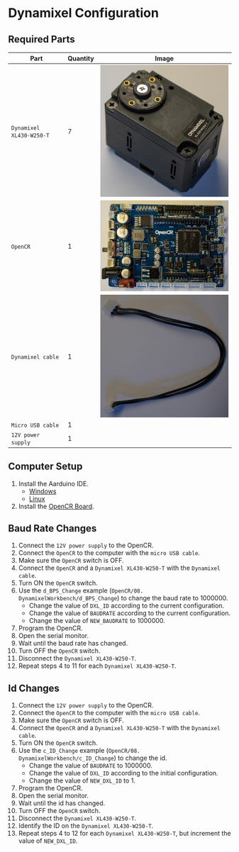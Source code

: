 # Dynamixel Configuration

## Required Parts
| Part                     | Quantity | Image                                                          |
| ------------------------ | -------- | ---------------------------------------------------------------|
| `Dynamixel XL430-W250-T` | 7        | ![Dynamixel XL430-W250-T](images/electronics/XL430-W250-T.jpg) |
| `OpenCR`                 | 1        | ![OpenCR](images/electronics/OpenCR.jpg)                       |
| `Dynamixel cable`        | 1        | ![Dynamixel Cable](images/electronics/dynamixel%20cable.jpg)   |
| `Micro USB cable`        | 1        |                                                                |
| `12V power supply`       | 1        |                                                                |


## Computer Setup
1. Install the Aarduino IDE.
    - [Windows](https://www.arduino.cc/en/Guide/Windows)
    - [Linux](https://www.arduino.cc/en/Guide/Linux)
2. Install the [OpenCR Board](https://emanual.robotis.com/docs/en/parts/controller/opencr10/#install-on-linux).

## Baud Rate Changes
1. Connect the `12V power supply` to the OpenCR.
2. Connect the `OpenCR` to the computer with the `micro USB cable`.
3. Make sure the `OpenCR` switch is OFF.
4. Connect the `OpenCR` and a `Dynamixel XL430-W250-T` with the `Dynamixel cable`.
5. Turn ON the `OpenCR` switch.
6. Use the `d_BPS_Change` example (`OpenCR/08. DynamixelWorkbench/d_BPS_Change`) to change the baud rate to 1000000.
    - Change the value of `DXL_ID` according to the current configuration.
    - Change the value of `BAUDRATE` according to the current configuration.
    - Change the value of `NEW_BAUDRATE` to 1000000.
7. Program the OpenCR.
8. Open the serial monitor.
9. Wait until the baud rate has changed.
10. Turn OFF the `OpenCR` switch.
11. Disconnect the `Dynamixel XL430-W250-T`.
12. Repeat steps 4 to 11 for each `Dynamixel XL430-W250-T`.

## Id Changes
1. Connect the `12V power supply` to the OpenCR.
2. Connect the `OpenCR` to the computer with the `micro USB cable`.
3. Make sure the `OpenCR` switch is OFF.
4. Connect the `OpenCR` and a `Dynamixel XL430-W250-T` with the `Dynamixel cable`.
5. Turn ON the `OpenCR` switch.
6. Use the `c_ID_Change` example (`OpenCR/08. DynamixelWorkbench/c_ID_Change`) to change the id.
    - Change the value of `BAUDRATE` to 1000000.
    - Change the value of `DXL_ID` according to the initial configuration.
    - Change the value of `NEW_DXL_ID` to 1.
7. Program the OpenCR.
8. Open the serial monitor.
9. Wait until the id has changed.
10. Turn OFF the `OpenCR` switch.
11. Disconnect the `Dynamixel XL430-W250-T`.
12. Identify the ID on the `Dynamixel XL430-W250-T`.
13. Repeat steps 4 to 12 for each `Dynamixel XL430-W250-T`, but increment the value of `NEW_DXL_ID`.
